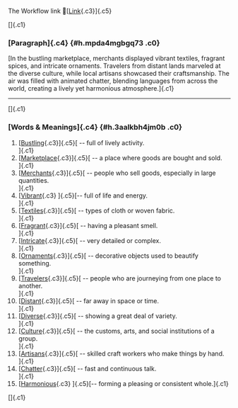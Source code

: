 The Workflow link
👏[[Link](https://www.google.com/url?q=http://www.google.com&sa=D&source=editors&ust=1760217603711946&usg=AOvVaw0-M6d9SHaeABxrel9N1jqz){.c3}]{.c5}

[]{.c1}

### [Paragraph]{.c4} {#h.mpda4mgbgq73 .c0}

[In the bustling marketplace, merchants displayed vibrant textiles,
fragrant spices, and intricate ornaments. Travelers from distant lands
marveled at the diverse culture, while local artisans showcased their
craftsmanship. The air was filled with animated chatter, blending
languages from across the world, creating a lively yet harmonious
atmosphere.]{.c1}

------------------------------------------------------------------------

[]{.c1}

### [Words & Meanings]{.c4} {#h.3aalkbh4jm0b .c0}

1.  [[Bustling](https://www.google.com/url?q=http://www.google.com&sa=D&source=editors&ust=1760217603712646&usg=AOvVaw0d6QG6CaYy29FyNr44odXM){.c3}]{.c5}[ --
    full of lively activity.\
    ]{.c1}
2.  [[Marketplace](https://www.google.com/url?q=http://www.google.com&sa=D&source=editors&ust=1760217603712775&usg=AOvVaw35MaFM1sUclgw1GG_wMqs4){.c3}]{.c5}[ --
    a place where goods are bought and sold.\
    ]{.c1}
3.  [[Merchants](https://www.google.com/url?q=http://www.google.com&sa=D&source=editors&ust=1760217603712903&usg=AOvVaw2xaq4UfDU9db4CQc7wa5Ii){.c3}]{.c5}[ --
    people who sell goods, especially in large quantities.\
    ]{.c1}
4.  [[Vibrant](https://www.google.com/url?q=http://www.google.com&sa=D&source=editors&ust=1760217603713042&usg=AOvVaw3gzMq5bYdslgiWoV410vhx){.c3}
    ]{.c5}[-- full of life and energy.\
    ]{.c1}
5.  [[Textiles](https://www.google.com/url?q=http://www.google.com&sa=D&source=editors&ust=1760217603713155&usg=AOvVaw3lln9vGlwjxCwi1jW9fsbx){.c3}]{.c5}[ --
    types of cloth or woven fabric.\
    ]{.c1}
6.  [[Fragrant](https://www.google.com/url?q=http://www.google.com&sa=D&source=editors&ust=1760217603713285&usg=AOvVaw12MZdaaH242JAz2zjSltCz){.c3}]{.c5}[ --
    having a pleasant smell.\
    ]{.c1}
7.  [[Intricate](https://www.google.com/url?q=http://www.google.com&sa=D&source=editors&ust=1760217603713402&usg=AOvVaw0PkGxEeMI8YRNtUVrtIXfV){.c3}]{.c5}[ --
    very detailed or complex.\
    ]{.c1}
8.  [[Ornaments](https://www.google.com/url?q=http://www.google.com&sa=D&source=editors&ust=1760217603713513&usg=AOvVaw3GW9MiNyWg7cyu0nAqxP-I){.c3}]{.c5}[ --
    decorative objects used to beautify something.\
    ]{.c1}
9.  [[Travelers](https://www.google.com/url?q=http://www.google.com&sa=D&source=editors&ust=1760217603713679&usg=AOvVaw3i_7xBjhjwo_2xP2eZHNVc){.c3}]{.c5}[ --
    people who are journeying from one place to another.\
    ]{.c1}
10. [[Distant](https://www.google.com/url?q=http://www.google.com&sa=D&source=editors&ust=1760217603713829&usg=AOvVaw3dGHnxrcfB_Z-sBhQ1IjJF){.c3}]{.c5}[ --
    far away in space or time.\
    ]{.c1}
11. [[Diverse](https://www.google.com/url?q=http://www.google.com&sa=D&source=editors&ust=1760217603713956&usg=AOvVaw1jfGOsH5r6ZYzrFZeqXoAA){.c3}]{.c5}[ --
    showing a great deal of variety.\
    ]{.c1}
12. [[Culture](https://www.google.com/url?q=http://www.google.com&sa=D&source=editors&ust=1760217603714070&usg=AOvVaw3Rq7ozx_nBeg5CCUAxEMIR){.c3}]{.c5}[ --
    the customs, arts, and social institutions of a group.\
    ]{.c1}
13. [[Artisans](https://www.google.com/url?q=http://www.google.com&sa=D&source=editors&ust=1760217603714218&usg=AOvVaw18WxgRVTUTnnAd06EUvKPK){.c3}]{.c5}[ --
    skilled craft workers who make things by hand.\
    ]{.c1}
14. [[Chatter](https://www.google.com/url?q=http://www.google.com&sa=D&source=editors&ust=1760217603714345&usg=AOvVaw03rYcCpaCwTEd2RDKLdVm6){.c3}]{.c5}[ --
    fast and continuous talk.\
    ]{.c1}
15. [[Harmonious](https://www.google.com/url?q=http://www.google.com&sa=D&source=editors&ust=1760217603714514&usg=AOvVaw0X-xpWv_7DDo-6Tiw-bTiF){.c3}
    ]{.c5}[-- forming a pleasing or consistent whole.]{.c1}

[]{.c1}
